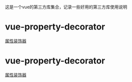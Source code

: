 # 

这是一个vue的第三方库集合，记录一些好用的第三方库使用说明

# vue-property-decorator

[属性装饰器](./docs/tool/decorator.md)

# vue-property-decorator

[属性装饰器](./docs/tool/decorator.md)
	
	